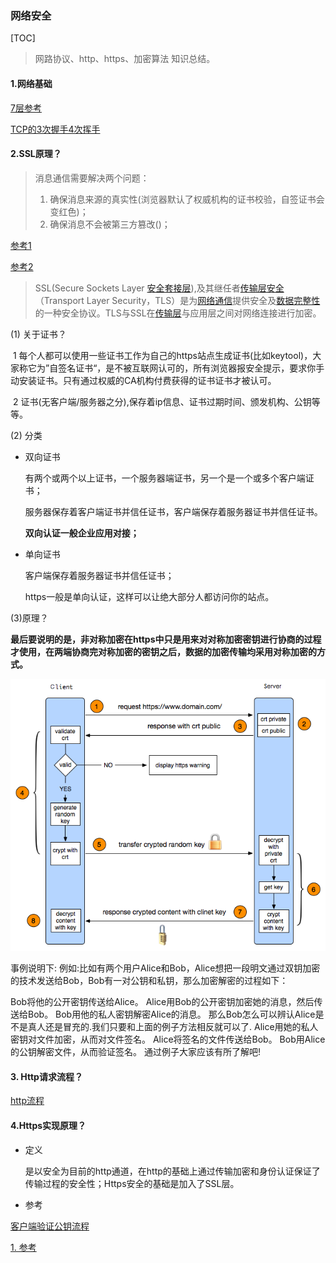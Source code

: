 ### 网络安全

[TOC]

> 网路协议、http、https、加密算法 知识总结。

#### 1.网络基础

[7层参考](https://www.cnblogs.com/sunsky303/p/10647255.html)

[TCP的3次握手4次挥手](https://blog.csdn.net/qq_38950316/article/details/81087809)

#### 2.SSL原理？

> 消息通信需要解决两个问题：
>
> 1. 确保消息来源的真实性(浏览器默认了权威机构的证书校验，自签证书会变红色)；
> 2. 确保消息不会被第三方篡改()；

[参考1](https://www.cnblogs.com/yyxianren/p/10839427.html)

[参考2](https://blog.csdn.net/qq_37699037/article/details/79760617)

> SSL(Secure Sockets Layer [安全套接层](https://baike.baidu.com/item/安全套接层)),及其继任者[传输层安全](https://baike.baidu.com/item/传输层安全)（Transport Layer Security，TLS）是为[网络通信](https://baike.baidu.com/item/网络通信/9636548)提供安全及[数据完整性](https://baike.baidu.com/item/数据完整性/110071)的一种安全协议。TLS与SSL在[传输层](https://baike.baidu.com/item/传输层/4329536)与应用层之间对网络连接进行加密。

(1) 关于证书？

​	1 每个人都可以使用一些证书工作为自己的https站点生成证书(比如keytool)，大家称它为”自签名证书“，是不被互联网认可的，所有浏览器报安全提示，要求你手动安装证书。只有通过权威的CA机构付费获得的证书证书才被认可。

​    2 证书(无客户端/服务器之分),保存着ip信息、证书过期时间、颁发机构、公钥等等。

(2) 分类

- 双向证书

  有两个或两个以上证书，一个服务器端证书，另一个是一个或多个客户端证书；

  服务器保存着客户端证书并信任证书，客户端保存着服务器证书并信任证书。

  **双向认证一般企业应用对接；**

- 单向证书

  客户端保存着服务器证书并信任证书；

  https一般是单向认证，这样可以让绝大部分人都访问你的站点。

(3)原理？

**最后要说明的是，非对称加密在https中只是用来对对称加密密钥进行协商的过程才使用，在两端协商完对称加密的密钥之后，数据的加密传输均采用对称加密的方式。**

![ssl](images/ssl.png)

事例说明下:
例如:比如有两个用户Alice和Bob，Alice想把一段明文通过双钥加密的技术发送给Bob，Bob有一对公钥和私钥，那么加密解密的过程如下：

Bob将他的公开密钥传送给Alice。
Alice用Bob的公开密钥加密她的消息，然后传送给Bob。
Bob用他的私人密钥解密Alice的消息。
那么Bob怎么可以辨认Alice是不是真人还是冒充的.我们只要和上面的例子方法相反就可以了.
Alice用她的私人密钥对文件加密，从而对文件签名。
Alice将签名的文件传送给Bob。
Bob用Alice的公钥解密文件，从而验证签名。
通过例子大家应该有所了解吧!

#### 3. Http请求流程？

[http流程](https://blog.csdn.net/gdutxiaoxu/article/details/97885526)

#### 4.Https实现原理？

- 定义

  是以安全为目前的http通道，在http的基础上通过传输加密和身份认证保证了传输过程的安全性；Https安全的基础是加入了SSL层。







- 参考

[客户端验证公钥流程](https://www.jianshu.com/p/c5c178ddcf1c)

[1. 参考](https://www.jb51.net/article/174939.htm)









